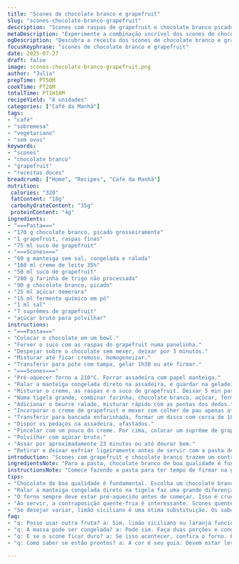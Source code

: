 ```yaml
---
title: "Scones de chocolate branco e grapefruit"
slug: "scones-chocolate-branco-grapefruit"
description: "Scones com raspas de grapefruit e chocolate branco picado, com uma pasta de chocolate branco e suco de grapefruit para espalhar. Feitos com creme fresco, farinha sem fermento e açúcar demerara. Massa moldada e cortada em fatias, cada fatia recebe um suprême de grapefruit antes de ir ao forno. Pasta feita com chocolate branco derretido e suco de grapefruit, refrigerada para firmar. Forno médio alto, aproximadamente 23 minutos para dourar. Combinação de sensação cítrica com doçura cremosa. Rende 7-8 unidades. Sem ovos e sem nozes. Vegetariano."
metaDescription: "Experimente a combinação incrível dos scones de chocolate branco e grapefruit. Uma sobremesa única para seu café da tarde, cheia de sabor."
ogDescription: "Descubra a receita dos scones de chocolate branco e grapefruit. Uma combinação refrescante e doce para compartilhar."
focusKeyphrase: "scones de chocolate branco e grapefruit"
date: 2025-07-27
draft: false
image: scones-chocolate-branco-grapefruit.png
author: "Julia"
prepTime: PT50M
cookTime: PT28M
totalTime: PT1H18M
recipeYield: "8 unidades"
categories: ["Café da Manhã"]
tags:
- "café"
- "sobremesa"
- "vegetariano"
- "sem ovos"
keywords:
- "scones"
- "chocolate branco"
- "grapefruit"
- "receitas doces"
breadcrumb: ["Home", "Recipes", "Café da Manhã"]
nutrition: 
 calories: "320"
 fatContent: "18g"
 carbohydrateContent: "35g"
 proteinContent: "4g"
ingredients:
- "===Pasta==="
- "170 g chocolate branco, picado grosseiramente"
- "1 grapefruit, raspas finas"
- "75 ml suco de grapefruit"
- "===Scones==="
- "60 g manteiga sem sal, congelada e ralada"
- "160 ml creme de leite 35%"
- "50 ml suco de grapefruit"
- "280 g farinha de trigo não processada"
- "90 g chocolate branco, picado"
- "25 ml açúcar demerara"
- "15 ml fermento químico em pó"
- "1 ml sal"
- "7 suprêmes de grapefruit"
- "açúcar bruto para polvilhar"
instructions:
- "===Pasta==="
- "Colocar o chocolate em um bowl."
- "Ferver o suco com as raspas do grapefruit numa panelinha."
- "Despejar sobre o chocolate sem mexer, deixar por 3 minutos."
- "Misturar até ficar cremoso, homogeneizar."
- "Transferir para pote com tampa, gelar 1h30 ou até firmar."
- "===Scones==="
- "Pré-aquecer forno a 210°C. Forrar assadeira com papel manteiga."
- "Ralar a manteiga congelada direto na assadeira, e guardar na geladeira."
- "Misturar o creme, as raspas e o suco de grapefruit. Deixar 5 min para infusão."
- "Numa tigela grande, combinar farinha, chocolate branco, açúcar, fermento e sal."
- "Adicionar o beurre ralado, misturar rápido com as pontas dos dedos."
- "Incorporar o creme de grapefruit e mexer com colher de pau apenas até umedecer tudo."
- "Transferir para bancada enfarinhada, formar um disco com cerca de 18 cm de diâmetro. Dividir em 7 ou 8 fatias."
- "Dispor os pedaços na assadeira, afastados."
- "Pincelar com um pouco do creme. Por cima, colocar um suprême de grapefruit, apertando leve."
- "Polvilhar com açúcar bruto."
- "Assar por aproximadamente 23 minutos ou até dourar bem."
- "Retirar e deixar esfriar ligeiramente antes de servir com a pasta de chocolate."
introduction: "Scones com grapefruit e chocolate branco trazem um contraste único: a acidez do cítrico junto à cremosidade doce do chocolate. A mistura de ingredientes frescos e a técnica de congelar a manteiga ralhada ajudam a criar uma textura crocante por fora e macia por dentro. A pasta de chocolate branco com suco do grapefruit complementa as fatias recém-assadas, dando um toque mais intenso e interessante ao sabor. Meio cítrico, meio sobremesa, ideal para um café da tarde diferente. A doçura do chocolate branco se mistura ao frescor do grapefruit, nada enjoativo. A combinação vegetal e sem ovos, ótima para quem evita nozes e ovos. Pode parecer complicado mas. Prepare o suco, separe os ingredientes, adapte conforme a fruta da estação, sempre fresco e direto do forno."
ingredientsNote: "Para a pasta, chocolate branco de boa qualidade é fundamental para um acabamento liso e sabor homogêneo. Usar grapefruit rosada ou branca muda sutilmente o perfil da acidez, ambos funcionam. O suco deve ser fresco e coado para não ficar amargo. Na massa, manteiga deve estar gelada e ralada direto na tigela, isso ajuda a evitar excesso de manipulação e consegue dar a textura justa, quebradiça e macia. O açúcar demerara substitui o branco para um sabor mais complexo e crocante na cobertura. O fermento químico deve estar fresco para garantir crescimento. A farinha não precisa ser super fina ou peneirada, mas não usar farinha integral que muda a textura. Os suprêmes de grapefruit decoram e dão ainda mais frescor à mordida, não pule. Creme 35% fresco é para dar umidade e gordura. Todos ingredientes precisam estar frios para o melhor resultado. Se quiser variar, raspas de limão siciliano funcionam bem no lugar das raspas de grapefruit."
instructionsNote: "Comece fazendo a pasta para ter tempo de firmar na geladeira enquanto prepara a massa. Aquecer o suco e as raspas extraem o aroma, mas cuidado para não escaldar demais o chocolate; respeite os minutos de repouso para derreter com calma. Na massa, levar o forno à temperatura alta antes de começar evita espera no fim. Ralar a manteiga na assadeira já ajuda a manter tudo gelado, a mistura deve parecer arenosa com pedaços de manteiga visíveis, importante para o scone crescer e ficar leve. A mistura com creme e suco deve ser rápida, não mexa demais para evitar massa dura. Ao formar disco, manteiga das mãos pode grudar: farinha a vontade no plano. Cortar fatias nítidas, não rasgar a massa. Na montagem, pincelar a superfície com creme ajuda a dourar e aderir o açúcar bruto. O açúcar cria uma crosta crocante e rústica. O tempo no forno pode variar — fique de olho a partir dos 20 minutos. Deixe esfriar só um pouco, scones quentes demais esfarelam ao cortar. Sirva com a pasta gelada para contraste quente-fria, ótimo efeito sensorial. Armazenar em recipiente fechado, consumir logo para textura ideal."
tips:
- "Chocolate de boa qualidade é fundamental. Escolha um chocolate branco saboroso. Isso garante uma pasta lisa e sedosa. O suco e as raspas de grapefruit devem ser frescos. Eles trazem um frescor marcante. Não se esqueça de coar o suco após extrair. Amargar não é bom. Grande atenção no uso do fermento. Certifique-se que está fresco, garante leveza."
- "Ralar a manteiga congelada direto na tigela faz uma grande diferença. Isso ajuda na textura. A massa não deve ser manipulada demais. Menos mexer, melhor o resultado. E ao formar os discos, use bastante farinha na bancada. Mano, decreto: use a farinha a vontade. Isso evita grudar. E é mais fácil de cortar as fatias."
- "O forno sempre deve estar pré-aquecido antes de começar. Isso é crucial. Coloque os scones espaçados na assadeira. Eles precisam de espaço para crescer. Não coloque tudo de uma vez. O tempo de forno é vital. Fique de olho. A cor dourada é o que você quer. Retire do forno quando estiverem levemente dourados."
- "Ao servir, a contraposição quente-fria é interessante. Scones quentes, mas com a pasta gelada. Isso é fantástico e diferente. Armazenar em recipiente fechado? Sim, mas mantenha de preferência em temperatura ambiente. Não coloque na geladeira. O frio pode deixar os scones murchos. Se ficar duro, uma leve aquecida no forno pode resolver tudo."
- "Se desejar variar, limão siciliano é uma ótima substituição. Os sabores se complementam bem. Cuidado com a quantidade, não exagere. Use sempre frutas da estação. Elas garantem frescor e sabor mais potente. Não ignore a importância das raspas na receita. Elas intensificam o sabor, dão aroma e uma textura interessante."
faq:
- "q: Posso usar outra fruta? a: Sim, limão siciliano ou laranja funcionam bem. A acidez muda o sabor. Mas cuidado com a quantidade. Não exagere. O suco deve ser sempre fresco. Assim a fruta se destaca."
- "q: A massa pode ser congelada? a: Pode sim. Faça duas porções e congele uma. Mas é melhor assar antes. A textura fica incrível. Armazenar em compartimento hermético. Assim mantém a frescura."
- "q: E se o scone ficar duro? a: Se isso acontecer, confira o forno. Pode ter passado do tempo ideal. Leve ao forno um pouco para aquecer. Pode funcionar. Geladeira não é a solução. Não coloque scones frios secos lá."
- "q: Como saber se estão prontos? a: A cor é seu guia. Devem estar levemente dourados. Mas teste o toque também. A superfície deve estar firme ao toque. Eles crescem ao assar. Um cheirinho bom também é sinal."

---
```

